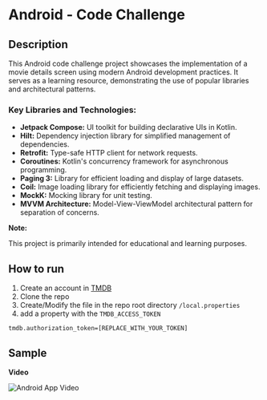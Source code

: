# Android - Code Challenge

## Description 


This Android code challenge project showcases the implementation of a movie details screen using modern Android development practices. It serves as a learning resource, demonstrating the use of popular libraries and architectural patterns.

### Key Libraries and Technologies:

* **Jetpack Compose:** UI toolkit for building declarative UIs in Kotlin.
* **Hilt:** Dependency injection library for simplified management of dependencies.
* **Retrofit:** Type-safe HTTP client for network requests.
* **Coroutines:** Kotlin's concurrency framework for asynchronous programming.
* **Paging 3:** Library for efficient loading and display of large datasets.
* **Coil:** Image loading library for efficiently fetching and displaying images.
* **MockK:** Mocking library for unit testing.
* **MVVM Architecture:** Model-View-ViewModel architectural pattern for separation of concerns.


**Note:**

This project is primarily intended for educational and learning purposes.

## How to run 


1.  Create an account in [TMDB](https://developer.themoviedb.org/reference/intro/getting-started)
2. Clone the repo 
3. Create/Modify the file in the repo root directory `/local.properties`
3. add a property with the `TMDB_ACCESS_TOKEN` 


```
tmdb.authorization_token=[REPLACE_WITH_YOUR_TOKEN]

```



## Sample 

**Video**

![Android App Video](docs/android_tmdb.gif "Android App - Code Challenge")
